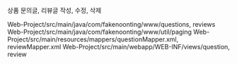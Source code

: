 
상품 문의글, 리뷰글 작성, 수정, 삭제

Web-Project/src/main/java/com/fakenoonting/www/questions, reviews
Web-Project/src/main/java/com/fakenoonting/www/util/paging
Web-Project/src/main/resources/mappers/questionMapper.xml, reviewMapper.xml
Web-Project/src/main/webapp/WEB-INF/views/question, review
